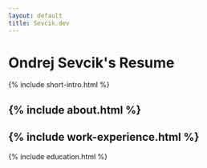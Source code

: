 ```yaml
---
layout: default
title: Sevcik.dev
---
```

# Ondrej Sevcik's Resume

{% include short-intro.html %}

{% include about.html %}
---
{% include work-experience.html %}
--- 
{% include education.html %}